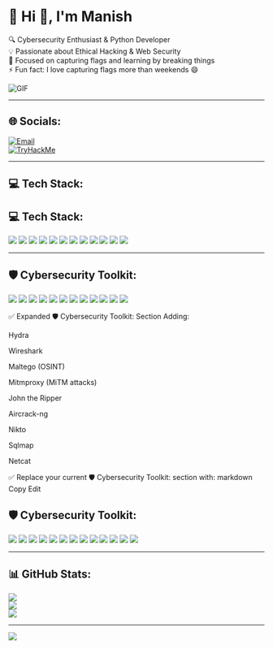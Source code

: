 # 💫 Hi 👋, I'm Manish

🔍 Cybersecurity Enthusiast & Python Developer  
💡 Passionate about Ethical Hacking & Web Security  
🎯 Focused on capturing flags and learning by breaking things  
⚡ Fun fact: I love capturing flags more than weekends 😄

![GIF](https://media.giphy.com/media/RbDKaczqWovIugyJmW/giphy.gif)

---

## 🌐 Socials:
[![Email](https://img.shields.io/badge/Email-D14836?logo=gmail&logoColor=white)](mailto:mk.kumar666888@gmail.com)  
[![TryHackMe](https://img.shields.io/badge/TryHackMe-212C42?style=for-the-badge&logo=tryhackme&logoColor=white)](https://tryhackme.com/p/m9x01)

---

## 💻 Tech Stack:
## 💻 Tech Stack:
<p align="left">
  <img src="https://img.shields.io/badge/Python-3670A0?style=for-the-badge&logo=python&logoColor=ffdd54"/>
  <img src="https://img.shields.io/badge/Django-092E20?style=for-the-badge&logo=django&logoColor=white"/>
  <img src="https://img.shields.io/badge/MySQL-4479A1?style=for-the-badge&logo=mysql&logoColor=white"/>
  <img src="https://img.shields.io/badge/MongoDB-4ea94b?style=for-the-badge&logo=mongodb&logoColor=white"/>
  <img src="https://img.shields.io/badge/Numpy-013243?style=for-the-badge&logo=numpy&logoColor=white"/>
  <img src="https://img.shields.io/badge/Pandas-150458?style=for-the-badge&logo=pandas&logoColor=white"/>
  <img src="https://img.shields.io/badge/Matplotlib-white?style=for-the-badge&logo=matplotlib&logoColor=black"/>
  <img src="https://img.shields.io/badge/Git-F05033?style=for-the-badge&logo=git&logoColor=white"/>
  <img src="https://img.shields.io/badge/GitHub-181717?style=for-the-badge&logo=github&logoColor=white"/>
  <img src="https://img.shields.io/badge/VS_Code-007ACC?style=for-the-badge&logo=visual-studio-code&logoColor=white"/>
  <img src="https://img.shields.io/badge/Linux-FCC624?style=for-the-badge&logo=linux&logoColor=black"/>
  <img src="https://img.shields.io/badge/Bash-121011?style=for-the-badge&logo=gnubash&logoColor=white"/>
</p>

---

## 🛡️ Cybersecurity Toolkit:
<p align="left">
 <img src="https://img.shields.io/badge/Python-3670A0?style=for-the-badge&logo=python&logoColor=ffdd54"/>
  <img src="https://img.shields.io/badge/Django-092E20?style=for-the-badge&logo=django&logoColor=white"/>
  <img src="https://img.shields.io/badge/MySQL-4479A1?style=for-the-badge&logo=mysql&logoColor=white"/>
  <img src="https://img.shields.io/badge/MongoDB-4ea94b?style=for-the-badge&logo=mongodb&logoColor=white"/>
  <img src="https://img.shields.io/badge/Numpy-013243?style=for-the-badge&logo=numpy&logoColor=white"/>
  <img src="https://img.shields.io/badge/Pandas-150458?style=for-the-badge&logo=pandas&logoColor=white"/>
  <img src="https://img.shields.io/badge/Matplotlib-white?style=for-the-badge&logo=matplotlib&logoColor=black"/>
  <img src="https://img.shields.io/badge/Git-F05033?style=for-the-badge&logo=git&logoColor=white"/>
  <img src="https://img.shields.io/badge/GitHub-181717?style=for-the-badge&logo=github&logoColor=white"/>
  <img src="https://img.shields.io/badge/VS_Code-007ACC?style=for-the-badge&logo=visual-studio-code&logoColor=white"/>
  <img src="https://img.shields.io/badge/Linux-FCC624?style=for-the-badge&logo=linux&logoColor=black"/>
  <img src="https://img.shields.io/badge/Bash-121011?style=for-the-badge&logo=gnubash&logoColor=white"/>
</p>
✅ Expanded 🛡️ Cybersecurity Toolkit: Section
Adding:

Hydra

Wireshark

Maltego (OSINT)

Mitmproxy (MiTM attacks)

John the Ripper

Aircrack-ng

Nikto

Sqlmap

Netcat

✅ Replace your current 🛡️ Cybersecurity Toolkit: section with:
markdown
Copy
Edit
## 🛡️ Cybersecurity Toolkit:
<p align="left">
  <img src="https://img.shields.io/badge/Kali_Linux-557C94?style=for-the-badge&logo=kalilinux&logoColor=white"/>
  <img src="https://img.shields.io/badge/Nmap-0089D6?style=for-the-badge&logo=nmap&logoColor=white"/>
  <img src="https://img.shields.io/badge/Burp_Suite-FF7139?style=for-the-badge&logo=burpsuite&logoColor=white"/>
  <img src="https://img.shields.io/badge/Metasploit-2C3E50?style=for-the-badge&logo=metasploit&logoColor=white"/>
  <img src="https://img.shields.io/badge/Hydra-000000?style=for-the-badge&logo=github&logoColor=white"/>
  <img src="https://img.shields.io/badge/Wireshark-1679A7?style=for-the-badge&logo=wireshark&logoColor=white"/>
  <img src="https://img.shields.io/badge/Maltego-000000?style=for-the-badge&logo=maltego&logoColor=white"/>
  <img src="https://img.shields.io/badge/mitmproxy-8A2BE2?style=for-the-badge&logo=mitmproxy&logoColor=white"/>
  <img src="https://img.shields.io/badge/John_the_Ripper-FF0000?style=for-the-badge"/>
  <img src="https://img.shields.io/badge/Aircrack--ng-1A1A1A?style=for-the-badge"/>
  <img src="https://img.shields.io/badge/Nikto-800000?style=for-the-badge"/>
  <img src="https://img.shields.io/badge/sqlmap-FCBA03?style=for-the-badge"/>
  <img src="https://img.shields.io/badge/Netcat-555555?style=for-the-badge"/>
</p>

---

## 📊 GitHub Stats:
![](https://github-readme-stats.vercel.app/api?username=manish676&theme=tokyonight&hide_border=false&include_all_commits=false&count_private=false)<br/>
![](https://streak-stats.demolab.com/?user=manish676&theme=tokyonight&hide_border=false)<br/>
![](https://github-readme-stats.vercel.app/api/top-langs/?username=manish676&theme=tokyonight&hide_border=false&include_all_commits=false&count_private=false&layout=compact)

---

[![](https://visitcount.itsvg.in/api?id=manish676&icon=0&color=0)](https://visitcount.itsvg.in)

<!-- Proudly created with GPRM ( https://gprm.itsvg.in ) -->

